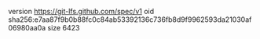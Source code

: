 version https://git-lfs.github.com/spec/v1
oid sha256:e7aa87f9b0b88fc0c84ab53392136c736fb8d9f9962593da21030af06980aa0a
size 6423

